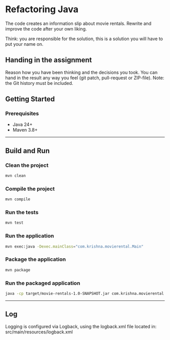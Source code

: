 # Refactoring Java

The code creates an information slip about movie rentals.
Rewrite and improve the code after your own liking.

Think: you are responsible for the solution, this is a solution you will have to put your name on.


## Handing in the assignment

Reason how you have been thinking and the decisions you took. 
You can hand in the result any way you feel (git patch, pull-request or ZIP-file).
Note: the Git history must be included.


##  Getting Started

### Prerequisites
- Java 24+
- Maven 3.8+

---
## Build and Run
###  Clean the project
```bash
mvn clean
```
###  Compile the project
```bash
mvn compile
```
###  Run the tests
```bash
mvn test
```
###  Run the application
```bash
mvn exec:java -Dexec.mainClass="com.krishna.movierental.Main"
```
###  Package the application
```bash
mvn package
```
###  Run the packaged application
```bash
java -cp target/movie-rentals-1.0-SNAPSHOT.jar com.krishna.movierental.Main
``` 
---

## Log
Logging is configured via Logback, using the logback.xml file located in:
src/main/resources/logback.xml
 


